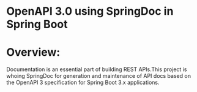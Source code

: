 # OpenAPI 3.0 using SpringDoc in Spring Boot

# Overview:
Documentation is an essential part of building REST APIs.This project is whoing SpringDoc for generation and maintenance of API docs based on the OpenAPI 3 specification for Spring Boot 3.x applications.
